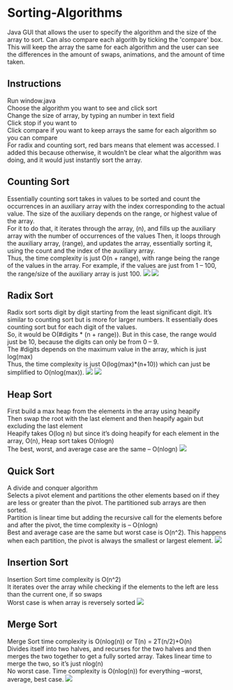 # Sorting-Algorithms
Java GUI that allows the user to specify the algorithm and the size of the array to sort. Can also compare each algorith by ticking the 'compare' box. This will keep the array the same for each algorithm and the user can see the differences in the amount of swaps, animations, and the amount of time taken.

## Instructions
Run window.java\
Choose the algorithm you want to see and click sort\
Change the size of array, by typing an number in text field\
Click stop if you want to\
Click compare if you want to keep arrays the same for each algorithm so you can compare\
For radix and counting sort, red bars means that element was accessed. I added this because otherwise, it wouldn’t be clear what the algorithm was doing, and it would just instantly sort the array.

## Counting Sort
Essentially counting sort takes in values to be sorted and count the occurrences in an auxiliary array with the index corresponding to the actual value. The size of the auxiliary depends on the range, or highest value of the array.\
For it to do that, it iterates through the array, (n), and fills up the auxiliary array with the number of occurrences of the values
Then, it loops through the auxiliary array, (range), and updates the array, essentially sorting it, using the count and the index of the auxiliary array.\
Thus, the time complexity is just O(n + range), with range being the range of the values in the array. For example, if the values are just from 1 – 100, the range/size of the auxiliary array is just 100.
![](images/counting1.png) ![](images/counting2.png)

## Radix Sort
Radix sort sorts digit by digit starting from the least significant digit. It’s similar to counting sort but is more for larger numbers.
It essentially does counting sort but for each digit of the values.\
So, it would be O(#digits * (n + range)). But in this case, the range would just be 10, because the digits can only be from 0 – 9.\
The #digits depends on the maximum value in the array, which is just log(max)\
Thus, the time complexity is just O(log(max)*(n+10)) which can just be simplified to O(nlog(max)).
![](images/radix1.png) ![](images/radix2.png)

## Heap Sort
First build a max heap from the elements in the array using heapify\
Then swap the root with the last element and then heapify again but excluding the last element\
Heapify takes O(log n) but since it’s doing heapify for each element in the array, O(n), Heap sort takes O(nlogn)\
The best, worst, and average case are the same – O(nlogn)
![](images/heap1.png)

## Quick Sort
A divide and conquer algorithm\
Selects a pivot element and partitions the other elements based on if they are less or greater than the pivot. The partitioned sub arrays are then sorted.\
Partition is linear time but adding the recursive call for the elements before and after the pivot, the time complexity is – O(nlogn)\
Best and average case are the same but worst case is O(n^2). This happens when each partition, the pivot is always the smallest or largest element.
![](images/quick1.png)

## Insertion Sort
Insertion Sort time complexity is O(n^2)\
It iterates over the array while checking if the elements to the left are less than the current one, if so swaps\
Worst case is when array is reversely sorted
![](images/insertion1.png)

## Merge Sort
Merge Sort time complexity is O(nlog(n)) or T(n) = 2T(n/2)+O(n)\
Divides itself into two halves, and recurses for the two halves and then merges the two together to get a fully sorted array. Takes linear time to merge the two, so it’s just nlog(n)\
No worst case. Time complexity is O(nlog(n)) for everything –worst, average, best case.
![](images/merge1.png)




